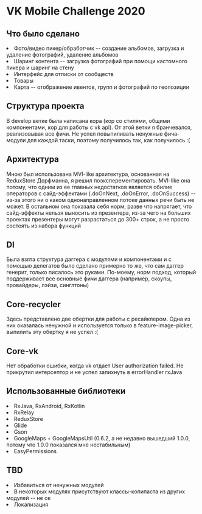 # VK Mobile Challenge 2020

## Что было сделано

<li>Фото/видео пикер/обработчик -- создание альбомов, загрузка и удаление фотографий, удаление альбомов</li>
<li>Шаринг контента -- загрузка фотографий при помощи кастомного пикера и шаринг на стену</li>
<li>Интерфейс для отписки от сообществ</li>
<li>Товары</li>
<li>Карта -- отображение ивентов, групп и фотографий по геопозиции</li>

## Структура проекта
В develop ветке была написана кора (кор со стилями, общими компонентами, кор для работы с vk api). От этой ветки я бранчевался, реализовывая все фичи. Не успел повыпиливать ненужные фича-модули для каждой таски, поэтому получилось так, как получилось :(

## Архитектура
Мною был использована MVI-like архитектура, основанная на ReduxStore Дорфманна, я решил поэксперементировать. MVI-like она потому,
что одним из ее главных недостатков является обилие операторов с сайд-эффектами (.doOnNext, .doOnError, .doOnSuccess) -- из-за этого
ни о каком однонаправленном потоке данных речи быть не может. В остальном она показала себя норм, разве что напрягает, что сайд-эффекты нельзя выносить из презентера, из-за чего на больших проектах презентеры могут разрастаться до 300+ строк, а не просто состоять из набора функций

## DI
Была взята структура даггера с модулями и компонентами и с помощью делегатов было сделано примерно то же, что сам даггер генерит, только писалось это руками. По-моему, норм подход, который поддерживает все основные фичи даггера (например, скоупы, провайдеры, лэйзи, синглтоны)

## Core-recycler
Здесь представлено две обертки для работы с ресайклером. Одна из них оказалась ненужной и используется только в feature-image-picker, выпилить эту обертку я не успел :(

## Core-vk
Нет обработки ошибки, когда vk отдает User authorization failed. Не прикрутил интерсептор и не успел запихнуть в errorHandler rxJava

## Использованные библиотеки
<li>RxJava, RxAndroid, RxKotlin</li>
<li>RxRelay</li>
<li>ReduxStore</li>
<li>Glide</li>
<li>Gson</li>
<li>GoogleMaps + GoogleMapsUtil (0.6.2, а не недавно вышедший 1.0.0, потому что 1.0.0 показался мне нестабильным)</li>
<li>EasyPermissions</li>

## TBD

<li>Избавиться от ненужных модулей</li>
<li>В некоторых модулях присутствуют классы-копипаста из других модулей -- не ок</li>
<li>Локализация</li>
